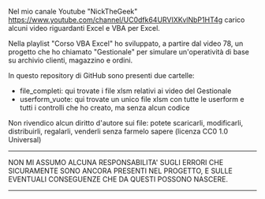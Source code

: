 Nel mio canale Youtube "NickTheGeek" https://www.youtube.com/channel/UC0dfk64URVIXKvlNbP1HT4g carico alcuni video riguardanti Excel e VBA per Excel.

Nella playlist "Corso VBA Excel" ho sviluppato, a partire dal video 78, un progetto che ho chiamato "Gestionale" per simulare un'operatività di base su archivio clienti, magazzino e ordini.

In questo repository di GitHub sono presenti due cartelle:
  - file_completi: qui trovate i file xlsm relativi ai video del Gestionale
  - userform_vuote: qui trovate un unico file xlsm con tutte le userform e tutti i controlli che ho creato, ma senza alcun codice

Non rivendico alcun diritto d'autore sui file: potete scaricarli, modificarli, distribuirli, regalarli, venderli senza farmelo sapere (licenza CC0 1.0 Universal)

*******************************************************************************************************
                                                                                                     
NON MI ASSUMO ALCUNA RESPONSABILITA' SUGLI ERRORI CHE SICURAMENTE SONO ANCORA PRESENTI NEL PROGETTO,
E SULLE EVENTUALI CONSEGUENZE CHE DA QUESTI POSSONO NASCERE.                                         
                                                                                                    
*******************************************************************************************************
